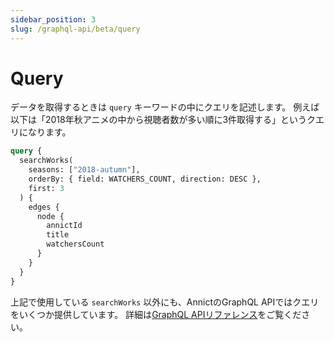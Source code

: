 ```yaml
---
sidebar_position: 3
slug: /graphql-api/beta/query
---
```


# Query

データを取得するときは `query` キーワードの中にクエリを記述します。
例えば以下は「2018年秋アニメの中から視聴者数が多い順に3件取得する」というクエリになります。

```graphql
query {
  searchWorks(
    seasons: ["2018-autumn"],
    orderBy: { field: WATCHERS_COUNT, direction: DESC },
    first: 3
  ) {
    edges {
      node {
        annictId
        title
        watchersCount
      }
    }
  }
}
```

上記で使用している `searchWorks` 以外にも、AnnictのGraphQL APIではクエリをいくつか提供しています。
詳細は<a href="/docs/graphql-api/beta/reference/operation/query/" target="_blank">GraphQL APIリファレンス</a>をご覧ください。
